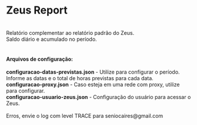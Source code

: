 # Zeus Report <br/>
<br/>
Relatório complementar ao relatório padrão do Zeus. <br/>
Saldo diário e acumulado no período. <br/>
<br/>
<h4><b>Arquivos de configuração:</b></h4>
<b>configuracao-datas-previstas.json</b> - Utilize para configurar o período. Informe as datas e o total de horas previstas para cada data. <br/>
<b>configuracao-proxy.json</b> - Caso esteja em uma rede com proxy, utilize para configurar. <br/>
<b>configuracao-usuario-zeus.json</b> - Configuração do usuário para acessar o Zeus. <br/>
<br/>
Erros, envie o log com level TRACE para seniocaires@gmail.com

